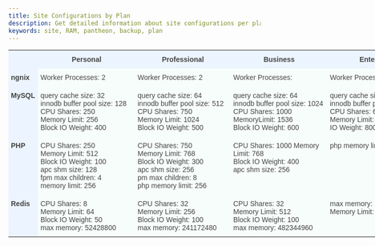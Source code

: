 ```yaml
---
title: Site Configurations by Plan
description: Get detailed information about site configurations per plan.
keywords: site, RAM, pantheon, backup, plan
---
```


<style type="text/css">
.tg  {border-collapse:collapse;border-spacing:0;border-color:#999;}
.tg td{font-family:Arial, sans-serif;font-size:14px;padding:10px 5px;border-style:solid;border-width:0px;overflow:hidden;word-break:normal;border-color:#999;color:#444;background-color:#F7FDFA;}
.tg th{font-family:Arial, sans-serif;font-size:14px;font-weight:normal;padding:10px 5px;border-style:solid;border-width:0px;overflow:hidden;word-break:normal;border-color:#999;color:#fff;background-color:#26ADE4;}
.tg .tg-c57o{background-color:#ecf4ff;vertical-align:top}
.tg .tg-0eef{font-weight:bold;background-color:#ecf4ff;color:#444444;vertical-align:top}
.tg .tg-eyl8{font-weight:bold;background-color:#ecf4ff}
.tg .tg-yw4l{vertical-align:top}
.tg .tg-7ojv{font-weight:bold;background-color:#ecf4ff;vertical-align:top}
</style>
<table class="tg" style="undefined;table-layout: fixed; width: 834px">
<colgroup>
<col style="width: 59px">
<col style="width: 194px">
<col style="width: 191px">
<col style="width: 193px">
<col style="width: 197px">
</colgroup>
  <tr>
    <th class="tg-c57o"></th>
    <th class="tg-0eef">Personal</th>
    <th class="tg-0eef">Professional<br></th>
    <th class="tg-0eef">Business</th>
    <th class="tg-0eef">Enterprise</th>
  </tr>
  <tr>
    <td class="tg-eyl8">ngnix<br></td>
    <td class="tg-yw4l">Worker Processes: 2<br></td>
    <td class="tg-yw4l">Worker Processes: 2<br></td>
    <td class="tg-yw4l">Worker Processes: <br></td>
    <td class="tg-yw4l">Worker Processes: <br></td>
  </tr>
  <tr>
    <td class="tg-7ojv">MySQL<br></td>
    <td class="tg-yw4l">query cache size: 32<br>innodb buffer pool size: 128<br>CPU Shares: 250<br>Memory Limit: 256<br>Block IO Weight: 400</td>
    <td class="tg-yw4l">query cache size: 64<br>innodb buffer pool size: 512<br>CPU Shares: 750<br>Memory Limit: 1024<br>Block IO Weight: 500</td>
    <td class="tg-yw4l">query cache size: 64<br>innodb buffer pool size: 1024<br>CPU Shares: 1000<br>MemoryLimit: 1536<br>Block IO Weight: 600</td>
    <td class="tg-yw4l">query cache size: 512<br>innodb buffer pool size: 8192<br>CPU Shares: 6000<br>Memory Limit: 10240 Block IO Weight: 800</td>
  </tr>
  <tr>
    <td class="tg-7ojv">PHP</td>
    <td class="tg-yw4l">CPU Shares: 250<br>Memory Limit: 512<br>Block IO Weight: 100<br>apc shm size: 128<br>fpm max children: 4<br>memory limit: 256</td>
    <td class="tg-yw4l">CPU Shares: 750<br>Memory Limit: 768<br>Block IO Weight: 300 <br>apc shm size: 256<br>pm max children: 8<br>php memory limit: 256</td>
    <td class="tg-yw4l">CPU Shares: 1000 Memory Limit: 768<br>Block IO Weight: 400<br>apc shm size: 256</td>
    <td class="tg-yw4l">php memory limit: 1024</td>
  </tr>
  <tr>
    <td class="tg-7ojv">Redis</td>
    <td class="tg-yw4l">CPU Shares: 8<br>Memory Limit: 64<br>Block IO Weight: 50<br>max memory: 52428800</td>
    <td class="tg-yw4l">CPU Shares: 32<br>Memory Limit: 256<br>Block IO Weight: 100<br>max memory: 241172480</td>
    <td class="tg-yw4l">CPU Shares: 32<br>Memory Limit: 512<br>Block IO Weight: 100<br>max memory: 482344960</td>
    <td class="tg-yw4l">max memory: 17179869184 Memory Limit: 2024</td>
  </tr>
</table>
